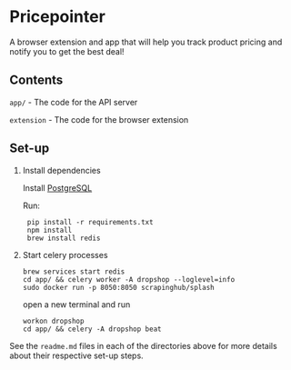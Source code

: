# Pricepointer

A browser extension and app that will help you track product pricing and notify you to get the best deal!

## Contents

`app/` - The code for the API server

`extension` - The code for the browser extension

## Set-up

1. Install dependencies

    Install [PostgreSQL](https://www.postgresql.org/)
    
    Run:

        pip install -r requirements.txt
        npm install
        brew install redis
        
2.  Start celery processes
        
        brew services start redis
        cd app/ && celery worker -A dropshop --loglevel=info
        sudo docker run -p 8050:8050 scrapinghub/splash
        
    open a new terminal and run
    
        workon dropshop
        cd app/ && celery -A dropshop beat

See the `readme.md` files in each of the directories above for more details about their respective set-up steps.
